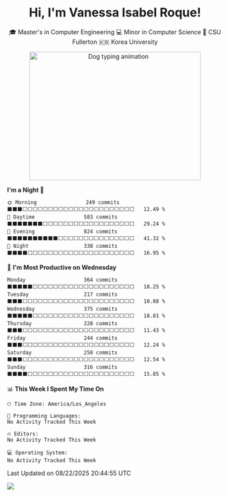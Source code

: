 <h1 align="center">Hi, I'm Vanessa Isabel Roque!</h1>

<p align="center"> 🎓 Master's in Computer Engineering 💻 Minor in Computer Science 🐘 CSU Fullerton 🇰🇷 Korea University <br></p>
<div style="display: flex; justify-content: center; align-items: center;" align="center">
  <img src="https://cdn.dribbble.com/users/859807/screenshots/6284055/benny_typing_1.gif" width="400" height="300" alt="Dog typing animation">

</div>

 
<!--START_SECTION:waka-->
**I'm a Night 🦉** 

```text
🌞 Morning                249 commits         ⬛⬛⬛⬜⬜⬜⬜⬜⬜⬜⬜⬜⬜⬜⬜⬜⬜⬜⬜⬜⬜⬜⬜⬜⬜   12.49 % 
🌆 Daytime                583 commits         ⬛⬛⬛⬛⬛⬛⬛⬜⬜⬜⬜⬜⬜⬜⬜⬜⬜⬜⬜⬜⬜⬜⬜⬜⬜   29.24 % 
🌃 Evening                824 commits         ⬛⬛⬛⬛⬛⬛⬛⬛⬛⬛⬜⬜⬜⬜⬜⬜⬜⬜⬜⬜⬜⬜⬜⬜⬜   41.32 % 
🌙 Night                  338 commits         ⬛⬛⬛⬛⬜⬜⬜⬜⬜⬜⬜⬜⬜⬜⬜⬜⬜⬜⬜⬜⬜⬜⬜⬜⬜   16.95 % 
```
📅 **I'm Most Productive on Wednesday** 

```text
Monday                   364 commits         ⬛⬛⬛⬛⬛⬜⬜⬜⬜⬜⬜⬜⬜⬜⬜⬜⬜⬜⬜⬜⬜⬜⬜⬜⬜   18.25 % 
Tuesday                  217 commits         ⬛⬛⬛⬜⬜⬜⬜⬜⬜⬜⬜⬜⬜⬜⬜⬜⬜⬜⬜⬜⬜⬜⬜⬜⬜   10.88 % 
Wednesday                375 commits         ⬛⬛⬛⬛⬛⬜⬜⬜⬜⬜⬜⬜⬜⬜⬜⬜⬜⬜⬜⬜⬜⬜⬜⬜⬜   18.81 % 
Thursday                 228 commits         ⬛⬛⬛⬜⬜⬜⬜⬜⬜⬜⬜⬜⬜⬜⬜⬜⬜⬜⬜⬜⬜⬜⬜⬜⬜   11.43 % 
Friday                   244 commits         ⬛⬛⬛⬜⬜⬜⬜⬜⬜⬜⬜⬜⬜⬜⬜⬜⬜⬜⬜⬜⬜⬜⬜⬜⬜   12.24 % 
Saturday                 250 commits         ⬛⬛⬛⬜⬜⬜⬜⬜⬜⬜⬜⬜⬜⬜⬜⬜⬜⬜⬜⬜⬜⬜⬜⬜⬜   12.54 % 
Sunday                   316 commits         ⬛⬛⬛⬛⬜⬜⬜⬜⬜⬜⬜⬜⬜⬜⬜⬜⬜⬜⬜⬜⬜⬜⬜⬜⬜   15.85 % 
```


📊 **This Week I Spent My Time On** 

```text
🕑︎ Time Zone: America/Los_Angeles

💬 Programming Languages: 
No Activity Tracked This Week

🔥 Editors: 
No Activity Tracked This Week

💻 Operating System: 
No Activity Tracked This Week
```


 Last Updated on 08/22/2025 20:44:55 UTC
<!--END_SECTION:waka-->
![](https://komarev.com/ghpvc/?username=vroque19&color=b2a3dc&style=flat-square)
